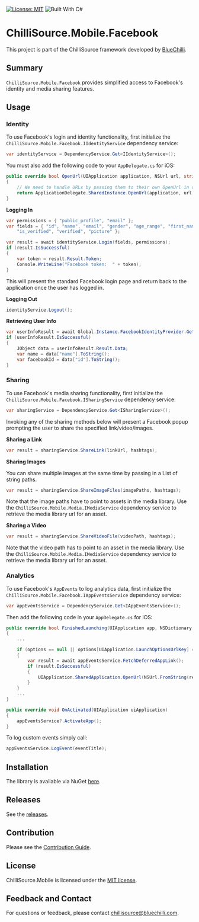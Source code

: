 [![License: MIT](https://img.shields.io/badge/License-MIT-blue.svg)](https://opensource.org/licenses/MIT) ![Built With C#](https://img.shields.io/badge/Built_with-C%23-green.svg)

# ChilliSource.Mobile.Facebook #

This project is part of the ChilliSource framework developed by [BlueChilli](https://github.com/BlueChilli).

## Summary ##

```ChilliSource.Mobile.Facebook``` provides simplified access to Facebook's identity and media sharing features. 

## Usage ##

### Identity ###

To use Facebook's login and identity functionality, first initialize the ```ChilliSource.Mobile.Facebook.IIdentityService``` dependency service:
```csharp
var identityService = DependencyService.Get<IIdentityService>();
```

You must also add the following code to your ```AppDelegate.cs``` for iOS:
```csharp
public override bool OpenUrl(UIApplication application, NSUrl url, string sourceApplication, NSObject annotation)
{
    // We need to handle URLs by passing them to their own OpenUrl in order to make the SSO authentication work.
    return ApplicationDelegate.SharedInstance.OpenUrl(application, url, sourceApplication, annotation);
}
```

**Logging In**

```csharp
var permissions = { "public_profile", "email" };
var fields = { "id", "name", "email", "gender", "age_range", "first_name", "last_name", 
    "is_verified", "verified", "picture" };

var result = await identityService.Login(fields, permissions);
if (result.IsSuccessful)
{
    var token = result.Result.Token;
    Console.WriteLine("Facebook token:  " + token);
}
```

This will present the standard Facebook login page and return back to the application once the user has logged in.

**Logging Out**
```csharp
identityService.Logout();
```

**Retrieving User Info**

```csharp
var userInfoResult = await Global.Instance.FacebookIdentityProvider.GetUserInfo(token, fields);
if (userInfoResult.IsSuccessful)
{
    JObject data = userInfoResult.Result.Data;
    var name = data["name"].ToString();
    var facebookId = data["id"].ToString();
}
```

### Sharing ###

To use Facebook's media sharing functionality, first initialize the ```ChilliSource.Mobile.Facebook.ISharingService``` dependency service:
```csharp
var sharingService = DependencyService.Get<ISharingService>();
```

Invoking any of the sharing methods below will present a Facebook popup prompting the user to share the specified link/video/images.

**Sharing a Link**

```csharp
var result = sharingService.ShareLink(linkUrl, hashtags);
```

**Sharing Images**

You can share multiple images at the same time by passing in a List of string paths.

```csharp
var result = sharingService.ShareImageFiles(imagePaths, hashtags);
```

Note that the image paths have to point to assets in the media library. Use the ```ChilliSource.Mobile.Media.IMediaService``` dependency service to retrieve the media library url for an asset.

**Sharing a Video**

```csharp
var result = sharingService.ShareVideoFile(videoPath, hashtags);
```

Note that the video path has to point to an asset in the media library. Use the ```ChilliSource.Mobile.Media.IMediaService``` dependency service to retrieve the media library url for an asset.

### Analytics ###

To use Facebook's ```AppEvents``` to log analytics data, first initialize the ```ChilliSource.Mobile.Facebook.IAppEventsService``` dependency service:
```csharp
var appEventsService = DependencyService.Get<IAppEventsService>();
```

Then add the following code in your ```AppDelegate.cs``` for iOS:
```csharp
public override bool FinishedLaunching(UIApplication app, NSDictionary options)
{
    ...

    if (options == null || options[UIApplication.LaunchOptionsUrlKey] == null)
    {
        var result = await appEventsService.FetchDeferredAppLink();
        if (result.IsSuccessful)
        {
            UIApplication.SharedApplication.OpenUrl(NSUrl.FromString(result.Result));
        }
    }
    ...
}
```

```csharp
public override void OnActivated(UIApplication uiApplication)
{
    appEventsService?.ActivateApp();
}
```

To log custom events simply call:
```csharp
appEventsService.LogEvent(eventTitle);
```

## Installation ##

The library is available via NuGet [here](https://www.nuget.org/packages/ChilliSource.Mobile.Api).

## Releases ##

See the [releases](https://github.com/BlueChilli/ChilliSource.Mobile.Facebook/releases).

## Contribution ##

Please see the [Contribution Guide](.github/CONTRIBUTING.md).

## License ##

ChilliSource.Mobile is licensed under the [MIT license](LICENSE).

## Feedback and Contact ##

For questions or feedback, please contact [chillisource@bluechilli.com](mailto:chillisource@bluechilli.com).


